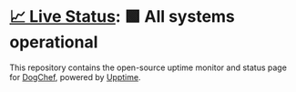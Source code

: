 # [📈 Live Status](https://demo.upptime.js.org): <!--live status--> **🟩 All systems operational**

This repository contains the open-source uptime monitor and status page for [DogChef](https://dogchef.com), powered by [Upptime](https://github.com/upptime/upptime).
